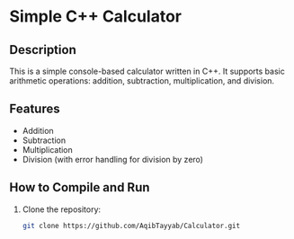 # Simple C++ Calculator

## Description
This is a simple console-based calculator written in C++. It supports basic arithmetic operations: addition, subtraction, multiplication, and division.

## Features
- Addition
- Subtraction
- Multiplication
- Division (with error handling for division by zero)

## How to Compile and Run
1. Clone the repository:
   ```bash
   git clone https://github.com/AqibTayyab/Calculator.git
